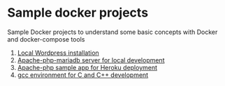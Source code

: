 # Sample docker projects

Sample Docker projects to understand some basic concepts with Docker and docker-compose tools 

1. [Local Wordpress installation](wordpress)
2. [Apache-php-mariadb server for local development](phpapp)
3. [Apache-php sample app for Heroku deployment](heroku-php-app)
4. [gcc environment for C and C++ development](devgcc)

